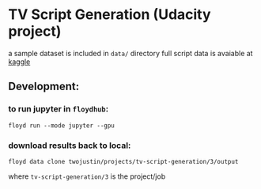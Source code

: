 # TV Script Generation (Udacity project)

a sample dataset is included in `data/` directory
full script data is avaiable at [kaggle](https://www.kaggle.com/wcukierski/the-simpsons-by-the-data/data)




## Development:

### to run jupyter in `floydhub`:
```
floyd run --mode jupyter --gpu
```

### download results back to local:
```
floyd data clone twojustin/projects/tv-script-generation/3/output
```
where `tv-script-generation/3` is the project/job

